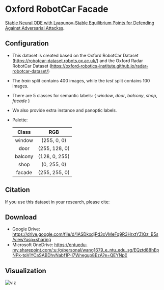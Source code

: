 # Oxford RobotCar Facade

[Stable Neural ODE with Lyapunov-Stable Equilibrium Points for Defending Against Adversarial Attackss](https://openreview.net/forum?id=9CPc4EIr2t1).

## Configuration

- This dataset is created based on the Oxford RobotCar Dataset (https://robotcar-dataset.robots.ox.ac.uk/)  and the Oxford Radar RobotCar Dataset (https://oxford-robotics-institute.github.io/radar-robotcar-dataset/)

- The *train* split contains 400 images, while the *test* split contains 100 images.

- There are 5 classes for semantic labels: { *window*, *door*, *balcony*, *shop*, *facade* }

- We also provide extra instance and panoptic labels.

- Palette: 

  |  Class  |      RGB      |
  | :-----: | :-----------: |
  | window  |  (255, 0, 0)  |
  |  door   | (255, 128, 0) |
  | balcony | (128, 0, 255) |
  |  shop   |  (0, 255, 0)  |
  | facade  | (255, 255, 0) |

## Citation

 If you use this dataset in your research, please cite: 

## Download

- Google Drive: https://drive.google.com/file/d/1ASDkxdjPd3xVMeFq9R3HrxtYZIQz_B5s/view?usp=sharing
- Microsoft OneDrive: https://entuedu-my.sharepoint.com/:u:/g/personal/wang1679_e_ntu_edu_sg/EQztd88hEpNPk-tqVlYCaSABDhvNabf1P-I7Wnegup8EzA?e=QEYNp0

## Visualization
![viz](https://github.com/sijieaaa/Oxford-RobotCar-Facade/blob/main/assets/viz.png)

